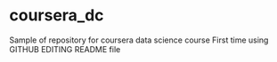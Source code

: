 # coursera_dc
Sample of repository for coursera data science course
First time using GITHUB
EDITING README file
